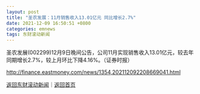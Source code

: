 ```yaml
---
layout: post
title: "圣农发展：11月销售收入13.01亿元 同比增长2.7%"
date: 2021-12-09 16:50:51 +0800
categories: emnews
tags: 东财滚动新闻
---
```


圣农发展(002299)12月9日晚间公告，公司11月实现销售收入13.01亿元，较去年同期增长2.7%，较上月环比下降4.16%。（证券时报）

<http://finance.eastmoney.com/news/1354,202112092208669041.html>

[返回东财滚动新闻](//finews.withounder.com/emnews/)｜[返回首页](//finews.withounder.com/)